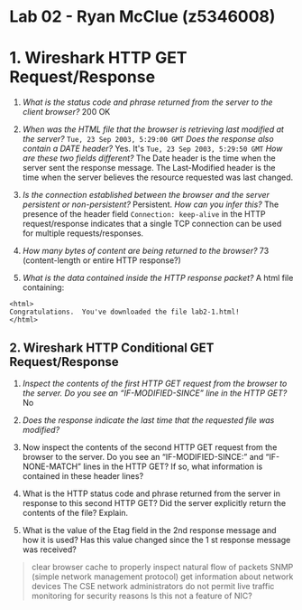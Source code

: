 # Lab 02 - Ryan McClue (z5346008)

# 1. Wireshark HTTP GET Request/Response
1. *What is the status code and phrase returned from the server to the client browser?*
200 OK 

2. *When was the HTML file that the browser is retrieving last modified at the server?*
`Tue, 23 Sep 2003, 5:29:00 GMT`
*Does the response also contain a DATE header?*
Yes. It's `Tue, 23 Sep 2003, 5:29:50 GMT`
*How are these two fields different?*
The Date header is the time when the server sent the response message.
The Last-Modified header is the time when the server believes the resource requested was last changed.

3. *Is the connection established between the browser and the server persistent or non-persistent?*
Persistent.
*How can you infer this?*
The presence of the header field `Connection: keep-alive` in the HTTP request/response
indicates that a single TCP connection can be used for multiple requests/responses.

4. *How many bytes of content are being returned to the browser?*
73
(content-length or entire HTTP response?)

5. *What is the data contained inside the HTTP response packet?*
A html file containing: 
```
<html>
Congratulations.  You've downloaded the file lab2-1.html!
</html>
```

## 2. Wireshark HTTP Conditional GET Request/Response
1. *Inspect the contents of the first HTTP GET request from the browser to the server. Do you see an “IF-MODIFIED-SINCE” line in the HTTP GET?*
No

2. *Does the response indicate the last time that the requested file was modified?*


3. Now inspect the contents of the second HTTP GET request from the browser to the server. Do you see an “IF-MODIFIED-SINCE:” and “IF-NONE-MATCH” lines in the HTTP GET? If so, what information is contained in these header lines?

4. What is the HTTP status code and phrase returned from the server in response to this second HTTP GET? Did the server explicitly return the contents of the file? Explain.

5. What is the value of the Etag field in the 2nd response message and how it is used? Has this value changed since the 1 st response message was received? 


> clear browser cache to properly inspect natural flow of packets
> SNMP (simple network management protocol) get information about network devices
> The CSE network administrators do not permit live traffic monitoring for security reasons
Is this not a feature of NIC?
